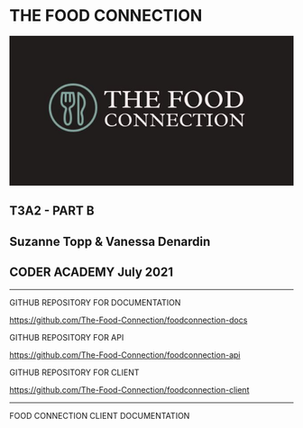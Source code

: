 # THE FOOD CONNECTION <!-- omit in toc --> 

<img src="docs/FC Logo.JPG" alt="food connection logo" width="600"><br>

## T3A2 - PART B <!-- omit in toc --> 

## Suzanne Topp & Vanessa Denardin <!-- omit in toc --> 

## CODER ACADEMY July 2021 <!-- omit in toc --> 

---

GITHUB REPOSITORY FOR DOCUMENTATION

https://github.com/The-Food-Connection/foodconnection-docs

GITHUB REPOSITORY FOR API

https://github.com/The-Food-Connection/foodconnection-api

GITHUB REPOSITORY FOR CLIENT

https://github.com/The-Food-Connection/foodconnection-client

---

FOOD CONNECTION CLIENT DOCUMENTATION